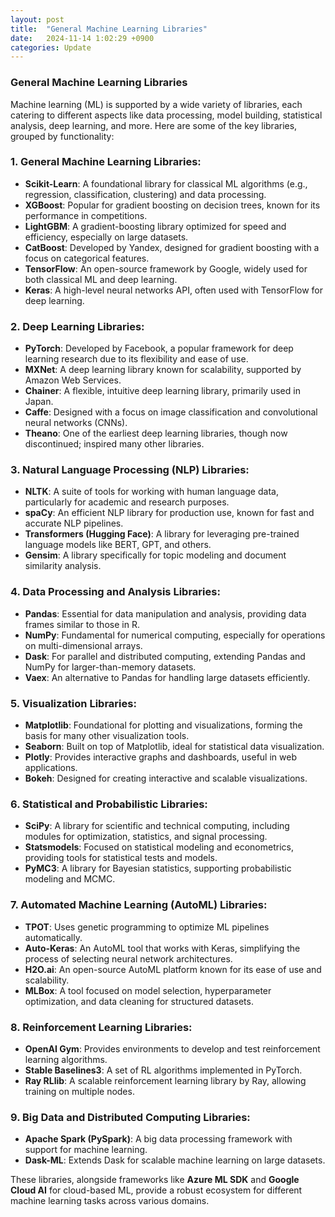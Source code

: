 ```yaml
---
layout: post
title:  "General Machine Learning Libraries"
date:   2024-11-14 1:02:29 +0900
categories: Update
---
```


### General Machine Learning Libraries
Machine learning (ML) is supported by a wide variety of libraries, each catering to different aspects like data processing, model building, statistical analysis, deep learning, and more. Here are some of the key libraries, grouped by functionality:

### 1. **General Machine Learning Libraries**:
   - **Scikit-Learn**: A foundational library for classical ML algorithms (e.g., regression, classification, clustering) and data processing.
   - **XGBoost**: Popular for gradient boosting on decision trees, known for its performance in competitions.
   - **LightGBM**: A gradient-boosting library optimized for speed and efficiency, especially on large datasets.
   - **CatBoost**: Developed by Yandex, designed for gradient boosting with a focus on categorical features.
   - **TensorFlow**: An open-source framework by Google, widely used for both classical ML and deep learning.
   - **Keras**: A high-level neural networks API, often used with TensorFlow for deep learning.

### 2. **Deep Learning Libraries**:
   - **PyTorch**: Developed by Facebook, a popular framework for deep learning research due to its flexibility and ease of use.
   - **MXNet**: A deep learning library known for scalability, supported by Amazon Web Services.
   - **Chainer**: A flexible, intuitive deep learning library, primarily used in Japan.
   - **Caffe**: Designed with a focus on image classification and convolutional neural networks (CNNs).
   - **Theano**: One of the earliest deep learning libraries, though now discontinued; inspired many other libraries.

### 3. **Natural Language Processing (NLP) Libraries**:
   - **NLTK**: A suite of tools for working with human language data, particularly for academic and research purposes.
   - **spaCy**: An efficient NLP library for production use, known for fast and accurate NLP pipelines.
   - **Transformers (Hugging Face)**: A library for leveraging pre-trained language models like BERT, GPT, and others.
   - **Gensim**: A library specifically for topic modeling and document similarity analysis.

### 4. **Data Processing and Analysis Libraries**:
   - **Pandas**: Essential for data manipulation and analysis, providing data frames similar to those in R.
   - **NumPy**: Fundamental for numerical computing, especially for operations on multi-dimensional arrays.
   - **Dask**: For parallel and distributed computing, extending Pandas and NumPy for larger-than-memory datasets.
   - **Vaex**: An alternative to Pandas for handling large datasets efficiently.

### 5. **Visualization Libraries**:
   - **Matplotlib**: Foundational for plotting and visualizations, forming the basis for many other visualization tools.
   - **Seaborn**: Built on top of Matplotlib, ideal for statistical data visualization.
   - **Plotly**: Provides interactive graphs and dashboards, useful in web applications.
   - **Bokeh**: Designed for creating interactive and scalable visualizations.

### 6. **Statistical and Probabilistic Libraries**:
   - **SciPy**: A library for scientific and technical computing, including modules for optimization, statistics, and signal processing.
   - **Statsmodels**: Focused on statistical modeling and econometrics, providing tools for statistical tests and models.
   - **PyMC3**: A library for Bayesian statistics, supporting probabilistic modeling and MCMC.

### 7. **Automated Machine Learning (AutoML) Libraries**:
   - **TPOT**: Uses genetic programming to optimize ML pipelines automatically.
   - **Auto-Keras**: An AutoML tool that works with Keras, simplifying the process of selecting neural network architectures.
   - **H2O.ai**: An open-source AutoML platform known for its ease of use and scalability.
   - **MLBox**: A tool focused on model selection, hyperparameter optimization, and data cleaning for structured datasets.

### 8. **Reinforcement Learning Libraries**:
   - **OpenAI Gym**: Provides environments to develop and test reinforcement learning algorithms.
   - **Stable Baselines3**: A set of RL algorithms implemented in PyTorch.
   - **Ray RLlib**: A scalable reinforcement learning library by Ray, allowing training on multiple nodes.

### 9. **Big Data and Distributed Computing Libraries**:
   - **Apache Spark (PySpark)**: A big data processing framework with support for machine learning.
   - **Dask-ML**: Extends Dask for scalable machine learning on large datasets.

These libraries, alongside frameworks like **Azure ML SDK** and **Google Cloud AI** for cloud-based ML, provide a robust ecosystem for different machine learning tasks across various domains.